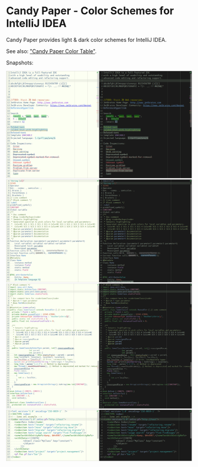 Candy Paper - Color Schemes for IntelliJ IDEA
===================================================================

Candy Paper provides light & dark color schemes for IntelliJ IDEA.

See also: ["Candy Paper Color Table"](https://docs.google.com/spreadsheets/d/1v4NbZxSi4qxn7nStUBQCcnAlwZAlAkVvuDV5CeV8NX8/edit?usp=sharing).

Snapshots:

![General](Snapshots/General.png)
![Language Default](Snapshots/Language_Default.png)
![Java](Snapshots/Java.png)
![XML](Snapshots/XML.png)
